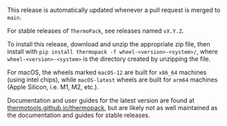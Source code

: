 This release is automatically updated whenever a pull request is merged to `main`.

For stable releases of `ThermoPack`, see releases named `vX.Y.Z`.

To install this release, download and unzip the appropriate zip file, then install with `pip install thermopack -f wheel-<version>-<system>/`, where `wheel-<version>-<system>` is the directory created by unzipping the file.

For macOS, the wheels marked `macOS-12` are built for `x86_64` machines (using intel chips), while `macOS-latest` wheels are built for `arm64` machines (Apple Silicon, i.e. M1, M2, etc.).

Documentation and user guides for the latest version are found at [thermotools.github.io/thermopack](thermotools.github.io/thermopack), but are likely not as well maintained as the documentation and guides for stable releases.